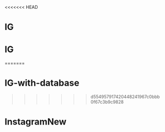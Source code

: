 <<<<<<< HEAD
# IG
# IG
=======
# IG-with-database
>>>>>>> d554957917420448241967c0bbb0f67c3b9c9828
# InstagramNew
